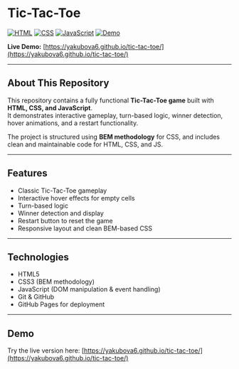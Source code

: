 # Tic-Tac-Toe
[![HTML](https://img.shields.io/badge/HTML-%23E34F26.svg?logo=html5&logoColor=white)](#)
[![CSS](https://img.shields.io/badge/CSS-639?logo=css&logoColor=fff)](#)
[![JavaScript](https://img.shields.io/badge/JavaScript-F7DF1E?logo=javascript&logoColor=000)](#)
[![Demo](https://img.shields.io/badge/Demo-ClickHere-brightgreen)](https://yakubova6.github.io/tic-tac-toe/)

**Live Demo:** [https://yakubova6.github.io/tic-tac-toe/](https://yakubova6.github.io/tic-tac-toe/)

---

## About This Repository
This repository contains a fully functional **Tic-Tac-Toe game** built with **HTML, CSS, and JavaScript**.  
It demonstrates interactive gameplay, turn-based logic, winner detection, hover animations, and a restart functionality.  

The project is structured using **BEM methodology** for CSS, and includes clean and maintainable code for HTML, CSS, and JS.

---

## Features
- Classic Tic-Tac-Toe gameplay
- Interactive hover effects for empty cells
- Turn-based logic
- Winner detection and display
- Restart button to reset the game
- Responsive layout and clean BEM-based CSS

---

## Technologies
- HTML5
- CSS3 (BEM methodology)
- JavaScript (DOM manipulation & event handling)
- Git & GitHub
- GitHub Pages for deployment

---

## Demo
Try the live version here: [https://yakubova6.github.io/tic-tac-toe/](https://yakubova6.github.io/tic-tac-toe/)
